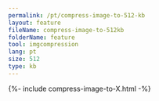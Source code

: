 ```yaml
---
permalink: /pt/compress-image-to-512-kb
layout: feature
fileName: compress-image-to-512kb
folderName: feature
tool: imgcompression
lang: pt
size: 512
type: kb
---
```


{%- include compress-image-to-X.html -%}
